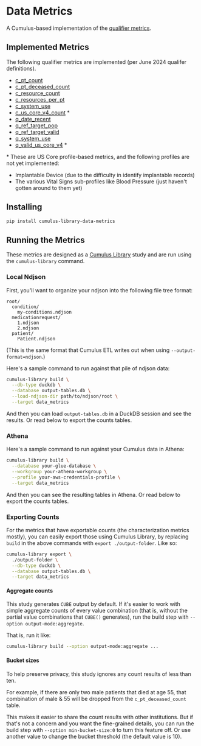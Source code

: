# Data Metrics

A Cumulus-based implementation of the [qualifier metrics](https://github.com/sync-for-science/qualifier/blob/master/metrics.md).

## Implemented Metrics

The following qualifier metrics are implemented (per June 2024 qualifer definitions).

- [c_pt_count](https://github.com/sync-for-science/qualifier/blob/master/metrics.md#c_pt_count)
- [c_pt_deceased_count](https://github.com/sync-for-science/qualifier/blob/master/metrics.md#c_pt_deceased_count)
- [c_resource_count](https://github.com/sync-for-science/qualifier/blob/master/metrics.md#c_resource_count)
- [c_resources_per_pt](https://github.com/sync-for-science/qualifier/blob/master/metrics.md#c_resources_per_pt)
- [c_system_use](https://github.com/sync-for-science/qualifier/blob/master/metrics.md#c_system_use)
- [c_us_core_v4_count](https://github.com/sync-for-science/qualifier/blob/master/metrics.md#c_us_core_v4_count) *
- [q_date_recent](https://github.com/sync-for-science/qualifier/blob/master/metrics.md#q_date_recent)
- [q_ref_target_pop](https://github.com/sync-for-science/qualifier/blob/master/metrics.md#q_ref_target_pop)
- [q_ref_target_valid](https://github.com/sync-for-science/qualifier/blob/master/metrics.md#q_ref_target_valid)
- [q_system_use](https://github.com/sync-for-science/qualifier/blob/master/metrics.md#q_system_use)
- [q_valid_us_core_v4](https://github.com/sync-for-science/qualifier/blob/master/metrics.md#q_valid_us_core_v4) *

\* These are US Core profile-based metrics, and the following profiles are not yet implemented:
  - Implantable Device (due to the difficulty in identify implantable records)
  - The various Vital Signs sub-profiles like Blood Pressure (just haven't gotten around to them yet)

## Installing

```sh
pip install cumulus-library-data-metrics
```

## Running the Metrics

These metrics are designed as a
[Cumulus Library](https://docs.smarthealthit.org/cumulus/library/)
study and are run using the `cumulus-library` command.

### Local Ndjson
First, you'll want to organize your ndjson into the following file tree format:
```
root/
  condition/
    my-conditions.ndjson
  medicationrequest/
    1.ndjson
    2.ndjson
  patient/
    Patient.ndjson
```
(This is the same format that Cumulus ETL writes out when using `--output-format=ndjson`.)

Here's a sample command to run against that pile of ndjson data:
```sh
cumulus-library build \
  --db-type duckdb \
  --database output-tables.db \
  --load-ndjson-dir path/to/ndjson/root \
  --target data_metrics
```

And then you can load `output-tables.db` in a DuckDB session and see the results.
Or read below to export the counts tables.

### Athena
Here's a sample command to run against your Cumulus data in Athena:
```sh
cumulus-library build \
  --database your-glue-database \
  --workgroup your-athena-workgroup \
  --profile your-aws-credentials-profile \
  --target data_metrics
```

And then you can see the resulting tables in Athena.
Or read below to export the counts tables.

### Exporting Counts

For the metrics that have exportable counts (the characterization metrics mostly),
you can easily export those using Cumulus Library,
by replacing `build` in the above commands with `export ./output-folder`.
Like so:

```sh
cumulus-library export \
  ./output-folder \
  --db-type duckdb \
  --database output-tables.db \
  --target data_metrics
```

#### Aggregate counts

This study generates `CUBE` output by default.
If it's easier to work with simple aggregate counts of every value combination
(that is, without the partial value combinations that `CUBE()` generates),
run the build step with `--option output-mode:aggregate`.

That is, run it like:
```sh
cumulus-library build --option output-mode:aggregate ...
```

#### Bucket sizes

To help preserve privacy, this study ignores any count results of less than ten.

For example, if there are only two male patients that died at age 55,
that combination of male & 55 will be dropped from the `c_pt_deceased_count` table.

This makes it easier to share the count results with other institutions.
But if that's not a concern and you want the fine-grained details,
you can run the build step with `--option min-bucket-size:0` to turn this feature off.
Or use another value to change the bucket threshold (the default value is 10).
